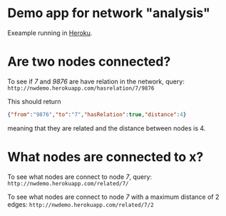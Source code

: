 
# Demo app for network "analysis"


Exeample running in [Heroku](http://nwdemo.herokuapp.com).

# Are two nodes connected?

To see if *7* and *9876* are have relation in the network, query: 
`http://nwdemo.herokuapp.com/hasrelation/7/9876`

This should return
```json
{"from":"9876","to":"7","hasRelation":true,"distance":4}
```
meaning that they are related and the distance between nodes is 4.

# What nodes are connected to x?

To see what nodes are connect to node *7*, query: 
`http://nwdemo.herokuapp.com/related/7/`


To see what nodes are connect to node *7* with a maximum distance of 2 edges: 
`http://nwdemo.herokuapp.com/related/7/2`


